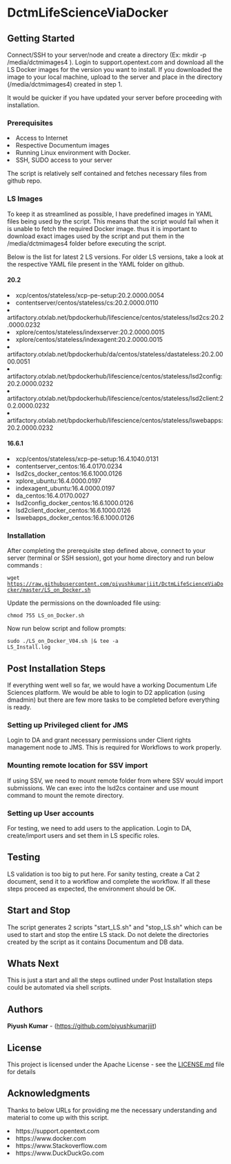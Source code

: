 # DctmLifeScienceViaDocker



## Getting Started

Connect/SSH to your server/node and create a directory (Ex: mkdir -p /media/dctmimages4 ).
Login to support.opentext.com and download all the LS Docker images for the version you want to install. 
If you downloaded the image to your local machine, upload to the server and place in the directory (/media/dctmimages4) created in step 1.

It would be quicker if you have updated your server before proceeding with installation.

### Prerequisites
<li>Access to Internet</li>
<li>Respective Documentum images</li>
<li>Running Linux environment with Docker.</li>
<li>SSH, SUDO access to your server</li>

The script is relatively self contained and fetches necessary files from github repo.

### LS Images
To keep it as streamlined as possible, I have predefined images in YAML files being used by the script.
This means that the script would fail when it is unable to fetch the required Docker image.
thus it is important to download exact images used by the script and put them in the /media/dctmimages4 folder before executing the script.

Below is the list for latest 2 LS versions. 
For older LS versions, take a look at the respective YAML file present in the YAML folder on github.
#### 20.2
<li>xcp/centos/stateless/xcp-pe-setup:20.2.0000.0054</li>
<li>contentserver/centos/stateless/cs:20.2.0000.0110</li>
<li>artifactory.otxlab.net/bpdockerhub/lifescience/centos/stateless/lsd2cs:20.2.0000.0232</li>
<li>xplore/centos/stateless/indexserver:20.2.0000.0015</li>
<li>xplore/centos/stateless/indexagent:20.2.0000.0015</li>
<li>artifactory.otxlab.net/bpdockerhub/da/centos/stateless/dastateless:20.2.0000.0051</li>
<li>artifactory.otxlab.net/bpdockerhub/lifescience/centos/stateless/lsd2config:20.2.0000.0232</li>
<li>artifactory.otxlab.net/bpdockerhub/lifescience/centos/stateless/lsd2client:20.2.0000.0232</li>
<li>artifactory.otxlab.net/bpdockerhub/lifescience/centos/stateless/lswebapps:20.2.0000.0232</li>

#### 16.6.1
<li>xcp/centos/stateless/xcp-pe-setup:16.4.1040.0131</li>
<li>contentserver_centos:16.4.0170.0234</li>
<li>lsd2cs_docker_centos:16.6.1000.0126</li>
<li>xplore_ubuntu:16.4.0000.0197</li>
<li>indexagent_ubuntu:16.4.0000.0197</li>
<li>da_centos:16.4.0170.0027</li>
<li>lsd2config_docker_centos:16.6.1000.0126</li>
<li>lsd2client_docker_centos:16.6.1000.0126</li>
<li>lswebapps_docker_centos:16.6.1000.0126</li>


### Installation

After completing the prerequisite step defined above, connect to your server (terminal or SSH session), got your home directory and run below commands  :

<code>wget https://raw.githubusercontent.com/piyushkumarjiit/DctmLifeScienceViaDocker/master/LS_on_Docker.sh</code>

Update the permissions on the downloaded file using:

<code>chmod 755 LS_on_Docker.sh</code>

Now run below script and follow prompts:

<code>sudo ./LS_on_Docker_V04.sh |& tee -a LS_Install.log</code>


## Post Installation Steps
If everything went well so far, we would have a working Documentum Life Sciences platform.
We would be able to login to D2 application (using dmadmin) but there are few more tasks to be completed before everything is ready.

### Setting up Privileged client for JMS
Login to DA and grant necessary permissions under Client rights management node to JMS. This is required for Workflows to work properly.

### Mounting remote location for SSV import
If using SSV, we need to mount remote folder from where SSV would import submissions.
We can exec into the lsd2cs container and use mount command to mount the remote directory.

### Setting up User accounts
For testing, we need to add users to the application. 
Login to DA, create/import users and set them in LS specific roles.


## Testing
LS validation is too big to put here.
For sanity testing, create a Cat 2 document, send it to a workflow and complete the workflow.
If all these steps proceed as expected, the environment should be OK.

## Start and Stop
The script generates 2 scripts "start_LS.sh" and "stop_LS.sh" which can be used to start and stop the entire LS stack.
Do not delete the directories created by the script as it contains Documentum and DB data.

## Whats Next
This is just a start and all the steps outlined under Post Installation steps could be automated via shell scripts.

## Authors
**Piyush Kumar** - (https://github.com/piyushkumarjiit)

## License
This project is licensed under the Apache License - see the [LICENSE.md](LICENSE.md) file for details

## Acknowledgments
Thanks to below URLs for providing me the necessary understanding and material to come up with this script.
<li>https://support.opentext.com </li>
<li>https://www.docker.com</li>
<li>https://www.Stackoverflow.com</li>
<li>https://www.DuckDuckGo.com</li>

